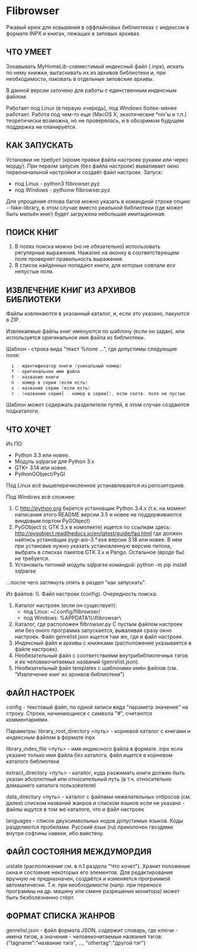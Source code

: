 # Flibrowser
Ржавый крюк для ковыряния в оффлайновых библиотеках с индексом
в формате INPX и книгах, лежащих в зиповых архивах.


## ЧТО УМЕЕТ

Зохавывать MyHomeLib-совместимый индексный файл (.inpx), искать по нему
книжки, вытаскивать их из архивов библиотеки и, при необходимости, паковать
в отдельные зиповские архивы.

В данной версии заточено для работы с единственным индексным файлом.

Работает под Linux (в первую очередь), под Windows более-менее работает.
Работа под чем-то еще (MacOS X, экзотические *nix'ы и т.п.) теоретически
возможна, но не проверялась, и в обозримом будущем поддержка не планируется.


## КАК ЗАПУСКАТЬ

Установки не требует (кроме правки файла настроек руками или через морду).
При первом запуске (без файла настроек) вываливает окно первоначальной
настройки и создаёт файл настроек.
Запуск:
- под Linux - python3 flibrowser.pyz
- под Windows - pythonw flibrowser.pyz

Для упрощения отлова багов можно указать в командной строке опцию
--fake-library, в этом случае вместо реальной библиотеки (где может
быть мильён книг) будет загружена небольшая имитационная.


## ПОИСК КНИГ

1. В полях поиска можно (но не обязательно) использовать регулярные
   выражения. Нажатие на иконку в соответствующем поле проверяет
   правильность выражения.
2. В список найденных попадают книги, для которых совпали _все_
   непустые поля.

## ИЗВЛЕЧЕНИЕ КНИГ ИЗ АРХИВОВ БИБЛИОТЕКИ

Файлы извлекаются в указанный каталог, и, если это указано, пакуются
в ZIP.

Извлекаемые файлы книг именуются по шаблону (если он задан),
или используется оригинальное имя файла из библиотеки.

Шаблон - строка вида "текст %поле ...", где допустимы следующие поля:
```a - имя автора
  i - идентификатор книги (уникальный номер)
  f - оригинальное имя файла
  t - название книги
  n - номер в серии (если есть)
  s - название серии (если есть)
  r - (название серии[ - номер в серии]), если соотв. поля не пустые
```

Шаблон может содержать разделители путей, в этом случае создаются
подкаталоги.


## ЧТО ХОЧЕТ

Из ПО:
- Python 3.3 или новее.
- Модуль sqlparse для Python 3.x
- GTK+ 3.14 или новее.
- PythonGObject/PyGI

Под Linux всё вышеперечисленное устанавливается из репозиториев.

Под Windows всё сложнее:
1. С http://python.org берется установщик Python 3.4.x (т.к. на момент написания
   этого README версии 3.5 и новее не поддерживаются виндовым портом PyGObject)
2. PyGObject (с GTK 3.x в комплекте) ищется по ссылкам здесь:
   http://pygobject.readthedocs.io/en/latest/guide/faq.html
   где должен найтись установщик pygi-aio-3.*.exe версии 3.18 или новее.
   В нем при установке нужно указать установленную версию питона,
   выбрать в списках пакетов GTK 3.x и Pango.
   Остальное (вроде бы) не требуется.
3. Установить питоний модуль sqlparse командой:
   python -m pip install sqlparse

...после чего заглянуть опять в раздел "как запускать".

Из файлов:
0. Файл настроек (config). Очередность поиска:
   1. Каталог настроек (если он существует):
      - под Linux: ~/.config/flibrowser/
      - под Windows: %APPDATA%\flibrowser\
   2. Каталог, где расположен flibrowser.py
   С пустым файлом настроек или без оного программа запускается,
   вываливая сразу окно настроек.
   Файл genrelist.json ищется там же, где и файл настроек.
1. Индексный файл и архивы с книжками (расположение указывается в файле
   настроек).
2. Необязательный файл с соответствиями внутрибиблиотечных тэгов и их
   человекочитаемых названий (genrelist.json).
3. Необязательный файл templates с шаблонами имён файлов (см. "Извлечение
   книг из архивов библиотеки")


## ФАЙЛ НАСТРОЕК

config - текстовый файл, по одной записи вида "параметр значение" на строку.
Строки, начинающиеся с символа "#", считаются комментариями.

Параметры:
library_root_directory <путь> - корневой каталог с книгами и индексным
    файлом в формате inpx

library_index_file <путь> - имя индексного файла в формате .inpx
    если указано только имя файла без каталога, файл ищется в корневом
    каталоге библиотеки

extract_directory <путь> - каталог, куда разжимать книги
    должен быть указан абсолютный или относительный путь (в т.ч. относительно
    домашнего каталога пользователя)

data_directory <путь> - каталог с файлами нежелательных отбросов (см. далее)
    списком названий жанров и списком языков
    если не указано - файлы ищутся в том же каталоге, что и файл настроек

languages - список двухсимвольных кодов допустимых языков.
    Коды разделяются пробелами.
    Русский язык (ru) приколочен гвоздями внутри софтины навеки, ибо ваистену.


## ФАЙЛ СОСТОЯНИЯ МЕЖДУМОРДИЯ

uistate (расположение см. в п.1 раздела "Что хочет").
Хранит положение окна и состояние некоторых его элементов.
Для редактирования вручную не предназначен, создаётся и изменяется
программой автоматически.
Т.е. при необходимости (напр. при переносе программы на др. машину
или смене разрешения монитора) может быть безболезненно стёрт.


## ФОРМАТ СПИСКА ЖАНРОВ

genrelist.json - файл формата JSON, содержит словарь, где ключи - имена
тэгов, а значения - человекочитаемые названия тэгов:
{"tagname":"название тэга", ..., "othertag":"другой тэг"}
